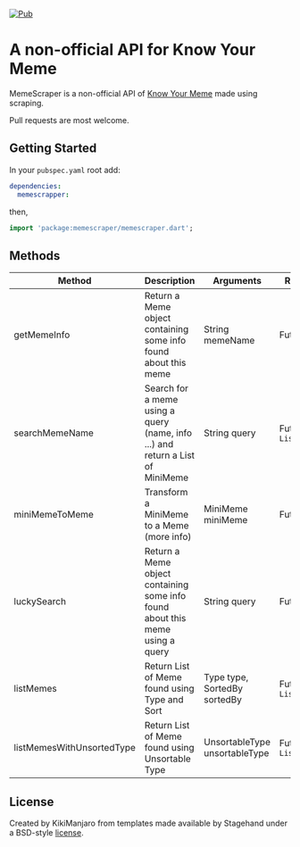[![Pub](https://img.shields.io/pub/v/web_scraper.svg)](https://pub.dev/packages/memescraper)

# A non-official API for Know Your Meme

MemeScraper is a non-official API of [Know Your Meme](https://knowyourmeme.com/) made using scraping.

Pull requests are most welcome.

## Getting Started

In your `pubspec.yaml` root add:

```yaml
dependencies:
  memescrapper:
```

then,

```dart
import 'package:memescraper/memescraper.dart';
```

## Methods

| Method | Description | Arguments | Return Type
|---|---|---|---|
| getMemeInfo | Return a Meme object containing some info found about this meme | String memeName | Future `<Meme>` |
| searchMemeName | Search for a meme using a query (name, info ...) and return a List of MiniMeme | String query | Future `List<MiniMeme>` |
| miniMemeToMeme | Transform a MiniMeme to a Meme (more info) | MiniMeme miniMeme | Future `<Meme>` |
| luckySearch | Return a Meme object containing some info found about this meme using a query | String query | Future `<Meme>` |
| listMemes | Return List of Meme found using Type and Sort | Type type, SortedBy sortedBy | Future `List<MiniMeme>` |
| listMemesWithUnsortedType | Return List of Meme found using Unsortable Type | UnsortableType unsortableType | Future `List<MiniMeme>` |

## License

Created by KikiManjaro from templates made available by Stagehand under a BSD-style
[license](https://github.com/dart-lang/stagehand/blob/master/LICENSE).